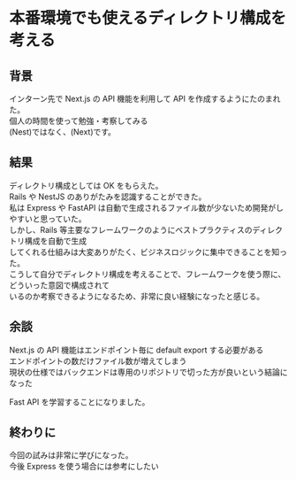 # 本番環境でも使えるディレクトリ構成を考える

## 背景

インターン先で Next.js の API 機能を利用して API を作成するようにたのまれた。  
個人の時間を使って勉強・考察してみる  
(Nest)ではなく、(Next)です。

## 結果

ディレクトリ構成としては OK をもらえた。  
Rails や NestJS のありがたみを認識することができた。  
私は Express や FastAPI は自動で生成されるファイル数が少ないため開発がしやすいと思っていた。  
しかし、Rails 等主要なフレームワークのようにベストプラクティスのディレクトリ構成を自動で生成  
してくれる仕組みは大変ありがたく、ビジネスロジックに集中できることを知った。  
こうして自分でディレクトリ構成を考えることで、フレームワークを使う際に、どういった意図で構成されて  
いるのか考察できるようになるため、非常に良い経験になったと感じる。

## 余談

Next.js の API 機能はエンドポイント毎に default export する必要がある  
エンドポイントの数だけファイル数が増えてしまう  
現状の仕様ではバックエンドは専用のリポジトリで切った方が良いという結論になった

Fast API を学習することになりました。

## 終わりに

今回の試みは非常に学びになった。  
今後 Express を使う場合には参考にしたい
